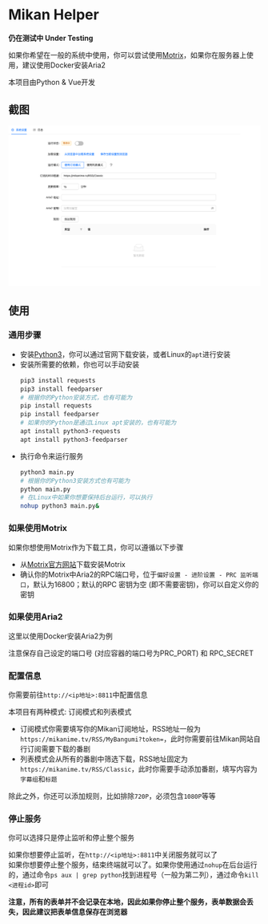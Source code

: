 # Mikan Helper

**仍在测试中 Under Testing**

如果你希望在一般的系统中使用，你可以尝试使用[Motrix](https://motrix.app/)，如果你在服务器上使用，建议使用Docker安装Aria2

本项目由Python & Vue开发

## 截图
![截图](demo/screenshot.png)

## 使用

### 通用步骤
- 安装[Python3](https://www.python.org/)，你可以通过官网下载安装，或者Linux的`apt`进行安装
- 安装所需要的依赖，你也可以手动安装
  ```bash
  pip3 install requests
  pip3 install feedparser
  # 根据你的Python安装方式，也有可能为
  pip install requests
  pip install feedparser
  # 如果你的Python是通过Linux apt安装的，也有可能为
  apt install python3-requests
  apt install python3-feedparser
  ```
- 执行命令来运行服务
  ```bash
  python3 main.py
  # 根据你的Python3安装方式也有可能为
  python main.py
  # 在Linux中如果你想要保持后台运行，可以执行
  nohup python3 main.py&
  ```

### 如果使用Motrix

如果你想使用Motrix作为下载工具，你可以遵循以下步骤

- 从[Motrix官方网站](https://motrix.app/)下载安装Motrix
- 确认你的Motrix中Aria2的RPC端口号，位于`偏好设置 - 进阶设置 - PRC 监听端口`，默认为16800；默认的RPC 密钥为空 (即不需要密钥)，你可以自定义你的密钥
  
### 如果使用Aria2

这里以使用Docker安装Aria2为例

注意保存自己设定的端口号 (对应容器的端口号为PRC_PORT) 和 RPC_SECRET

### 配置信息

你需要前往`http://<ip地址>:8811`中配置信息

本项目有两种模式: 订阅模式和列表模式

- 订阅模式你需要填写你的Mikan订阅地址，RSS地址一般为`https://mikanime.tv/RSS/MyBangumi?token=`，此时你需要前往Mikan网站自行订阅需要下载的番剧
- 列表模式会从所有的番剧中筛选下载，RSS地址固定为`https://mikanime.tv/RSS/Classic`，此时你需要手动添加番剧，填写内容为`字幕组`和`标题`

除此之外，你还可以添加规则，比如排除`720P`，必须包含`1080P`等等

### 停止服务

你可以选择只是停止监听和停止整个服务

如果你想要停止监听，在`http://<ip地址>:8811`中关闭服务就可以了  
如果你想要停止整个服务，结束终端就可以了。如果你使用通过`nohup`在后台运行的，通过命令`ps aux | grep python`找到进程号（一般为第二列），通过命令`kill <进程id>`即可

**注意，所有的表单并不会记录在本地，因此如果你停止整个服务，表单数据会丢失，因此建议把表单信息保存在浏览器**